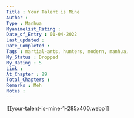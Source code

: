 ```yaml
---
Title : Your Talent is Mine
Author : 
Type : Manhua
Myanimelist_Rating : 
Date_of_Entry : 01-04-2022
Last_updated : 
Date_Completed : 
Tags : martial-arts, hunters, modern, manhua,
My_Status : Dropped
My_Rating : 5
Link : 
At_Chapter : 29
Total_Chapters : 
Remarks : Meh
Notes : 
---
```

![[your-talent-is-mine-1-285x400.webp]]